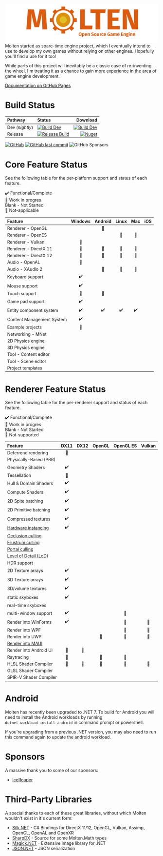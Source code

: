 ![Molten Engine](Images/logo_light_transparent.png)
Molten started as spare-time engine project, which I eventually intend to use to develop my own games without relying on other engines. Hopefully you'll find a use for it too!

While parts of this project will inevitably be a classic case of re-inventing the wheel, I'm treating it as a chance to gain more experience in the area of game engine development. 

[Documentation on GitHub Pages](https://syncaidius.github.io/MoltenEngine/)
# Build Status
| Pathway  |  Status | Download |
| :--------- | :----  | -: |
| Dev (_nightly_) |  [![Build Dev](https://github.com/Syncaidius/MoltenEngine/actions/workflows/build.yml/badge.svg)](https://github.com/Syncaidius/MoltenEngine/actions/workflows/build.yml)  | [![Build Dev](https://img.shields.io/badge/releases-blue)](https://github.com/Syncaidius/MoltenEngine) |
| Release    | [![Release Build](https://dev.azure.com/jyarwood/MoltenEngine/_apis/build/status/MoltenEngine-.NET%20Desktop-CI)](https://dev.azure.com/jyarwood/MoltenEngine/_build/latest?definitionId=2) |  [![Nuget](https://img.shields.io/nuget/v/Molten.Engine?color=%2322AAFF&label=NuGet)](https://www.nuget.org/packages?q=molten+Syncaidius) |

[ ![GitHub](https://img.shields.io/github/license/Syncaidius/MoltenEngine)](LICENSE)  [![GitHub last commit](https://img.shields.io/github/last-commit/Syncaidius/MoltenEngine)](https://github.com/Syncaidius/MoltenEngine/commits/) ![GitHub Sponsors](https://img.shields.io/github/sponsors/Syncaidius?logo=github&label=sponsors&color=red) 

# Core Feature Status
See the following table for the per-platform support and status of each feature.

✔️ Functional/Complete\
🚧 Work in progres\
Blank - Not Started\
🚫 Not-applicable

| Feature                    | Windows    | Android  | Linux  | Mac  | iOS |
| :---                       | :-------:  | :-----:  | :---:  | :-:  | :-: |
| Renderer - OpenGL          |            | 🚫       |        |      |    |
| Renderer - OpenES          |            |          | 🚫     | 🚫   |    |     
| Renderer - Vulkan          | 🚧         |          |        |      |     |
| Renderer - DirectX 11      | 🚧         | 🚫       | 🚫    | 🚫   |     |
| Renderer - DirectX 12      | 🚧         | 🚫       | 🚫    | 🚫   |     |
| Audio - OpenAL             | 🚧         |          |        |      |     |
| Audio - XAudio 2           |            | 🚫       | 🚫    | 🚫   |     |
| Keyboard support           | ✔️          |          |        |      |    |
| Mouse support              | ✔️          |          |        |      |    |
| Touch support              | 🚧         | 🚧       |        |      |    |
| Game pad support           | ✔️         |          |        |      |     |
| Entity component system    | ✔️         | ✔️       | ✔️     | ✔️    |     |
| Content Management System  | ✔️         |          |        |      |     |
| Example projects           | 🚧         |          |        |      |     |
| Networking - MNet          |            |          |        |      |     |
| 2D Physics engine          |            |          |        |      |     |
| 3D Physics engine          |            |          |        |      |     |
| Tool - Content editor      |            |          |        |      |     |
| Tool - Scene editor        |            |          |        |      |     |
| Project templates          |            |          |        |      |     |


# Renderer Feature Status
See the following table for the per-renderer support and status of each feature.

✔️ Functional/Complete\
🚧 Work in progres\
Blank - Not Started\
🚫 Not-supported

| Feature                | DX11       | DX12    | OpenGL  | OpenGL ES  | Vulkan |
| :---                   | :-------:  | :-----: | :---:   | :-:        | :-:    |
| Deferrend rendering    | 🚧         |         |        |             |       |
| Physically-Based (PBR) |            |         |        |             |       |
| Geometry Shaders       | ✔️         |         |        |             |       |
| Tessellation           | 🚧         |         |        |             |       |
| Hull & Domain Shaders  | ✔️         |         |        |             |       |
| Compute Shaders        | ✔️         |         |        |             |       |
| 2D Spite batching      | ✔️         |         |        |             |       |
| 2D Primitive batching  | ✔️         |         |        |             |       |
| Compressed textures    | ✔️         |         |        |             |       |
| [Hardware instancing](https://en.wikipedia.org/wiki/Geometry_instancing)    | ✔️         |         |        |             |       |
| [Occlusion culling](https://en.wikipedia.org/wiki/Hidden-surface_determination#Occlusion_culling)      |            |         |        |             |       |
| [Frustrum culling](https://en.wikipedia.org/wiki/Hidden-surface_determination#Viewing-frustum_culling)       |            |         |        |             |       |
| [Portal culling](https://docs.panda3d.org/1.10/python/programming/render-attributes/occlusion-culling/portal-culling)         |            |         |        |             |       |
| [Level of Detail (LoD)](https://en.wikipedia.org/wiki/Level_of_detail_(computer_graphics))  |            |         |        |             |       |
| HDR support            |            |         |        |             |       |
| 2D Texture arrays      | ✔️         |         |        |             |       |
| 3D Texture arrays      | ✔️         |         |        |             |       |
| 3D/volume textures     | ✔️         |         |        |             |       |
| static skyboxes        | ✔️         |         |        |             |       |
| real-time skyboxes     |            |         |        |             |       |
| multi-window support   | ✔️         |         |        | 🚫          |       |
| Render into WinForms   | ✔️         |         |        | 🚫          | 🚫    |
| Render into WPF        |            |         |        | 🚫          | 🚫    |
| Render into UWP        |            |         | 🚫    | 🚫          | 🚫    |
|[Render into MAUI](https://docs.microsoft.com/en-us/dotnet/maui/what-is-maui) |            |         |       |             |       |
| Render into Android UI | 🚫         | 🚫      |       |             |       |
| Raytracing             | 🚫         |         | 🚫    | 🚫          |       |
| HLSL Shader Compiler   | 🚧		  | 🚫      | 🚫    | 🚫          | 🚫   |
| GLSL Shader Compiler   |  		  |         |        |             |      |
| SPIR-V Shader Compiler |  		  |         |        |             |      |

# Android
Molten has recently been upgraded to .NET 7. To build for Android you will need to install the Android workloads by running  
```dotnet workload install android``` in command prompt or powershell. 

If you're upgrading from a previous .NET version, you may also need to run this command again to update the android workload.

# Sponsors
A massive thank you to some of our sponsors:
 * [IceReaper](https://github.com/IceReaper)


# Third-Party Libraries
A special thanks to each of these great libraries, without which Molten wouldn't exist in it's current form:
  * [Silk.NET](https://github.com/dotnet/Silk.NET) - C# Bindings for DirectX 11/12, OpenGL, Vulkan, Assimp, OpenCL, OpenAL and OpenXR
  * [SharpDX](https://github.com/sharpdx/SharpDX) - Source for some Molten.Math types
  * [Magick.NET](https://github.com/dlemstra/Magick.NET) - Extensive image library for .NET
  * [JSON.NET](https://www.newtonsoft.com/json) - JSON serialization
